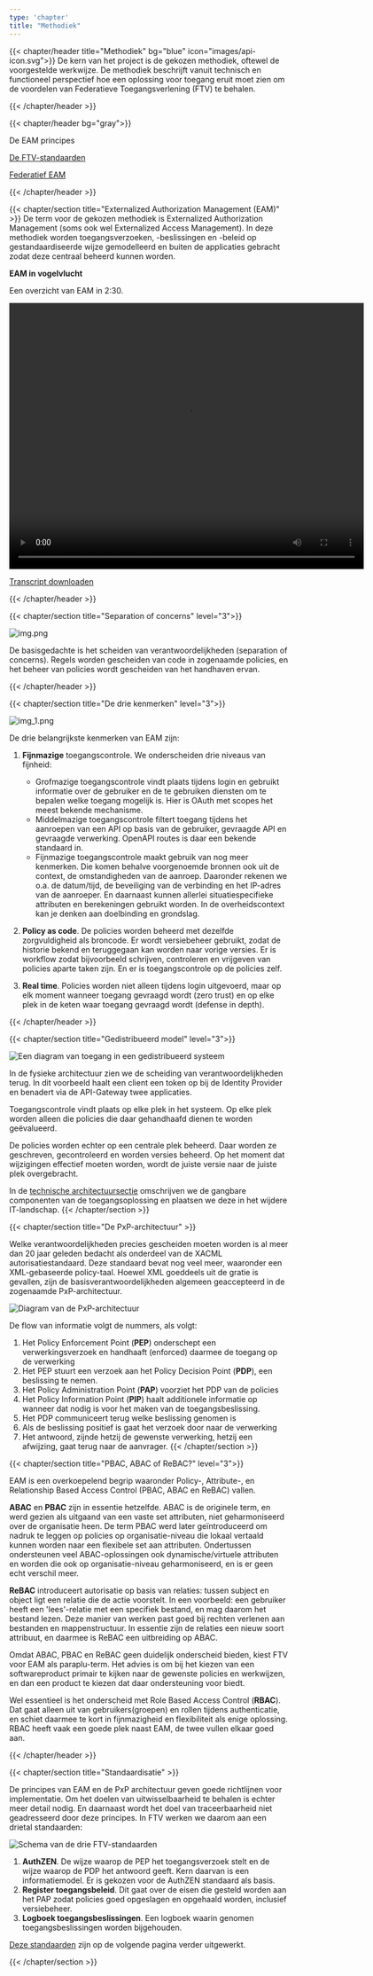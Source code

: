 ```yaml
---
type: 'chapter'
title: "Methodiek"
---
```


{{< chapter/header title="Methodiek" bg="blue" icon="images/api-icon.svg">}}
De kern van het project is de gekozen methodiek, oftewel de voorgestelde werkwijze. De methodiek beschrijft vanuit technisch en functioneel perspectief hoe een oplossing voor toegang eruit moet zien om de voordelen van Federatieve Toegangsverlening (FTV) te behalen.

{{< /chapter/header >}}

{{< chapter/header bg="gray">}}

<div class="section-navigation-selected utrecht-paragraph pt-1 section-navigation">
   <p>
      De EAM principes
   </p>
</div>
<div class="utrecht-paragraph pt-1 section-navigation">
   <p>
      <a href="standaarden">De FTV-standaarden</a>
   </p>
</div>
<div class="utrecht-paragraph pt-1 section-navigation">
   <p>
      <a href="federatief">Federatief EAM</a>
   </p>
</div>

{{< /chapter/header >}}


{{< chapter/section title="Externalized Authorization Management (EAM)" >}}
De term voor de gekozen methodiek is Externalized Authorization Management (soms ook wel Externalized Access Management).
In deze methodiek worden toegangsverzoeken, -beslissingen en -beleid op gestandaardiseerde wijze gemodelleerd
en buiten de applicaties gebracht zodat deze centraal beheerd kunnen worden.

**EAM in vogelvlucht**

Een overzicht van EAM in 2:30.

<video width="640" height="480" controls>
  <source src="https://github.com/VNG-Realisatie/ftv/raw/refs/heads/main/content/methodiek/methodiek-slidecast.mp4" type="video/mp4">
</video>

<a href="methodiek-slidecast-transcript.txt" download>Transcript downloaden</a>

{{< /chapter/header >}}

{{< chapter/section title="Separation of concerns" level="3">}}

![img.png](methodiek_soc.png)

De basisgedachte is het scheiden van verantwoordelijkheden (separation of concerns). Regels worden gescheiden van code in zogenaamde policies, en het beheer van policies wordt gescheiden van het handhaven ervan.

{{< /chapter/header >}}

{{< chapter/section title="De drie kenmerken" level="3">}}

![img_1.png](methodiek-3-kenmerken.png)

De drie belangrijkste kenmerken van EAM zijn:

1. **Fijnmazige** toegangscontrole. We onderscheiden drie niveaus van fijnheid: 

     - Grofmazige toegangscontrole vindt plaats tijdens login en gebruikt informatie over de gebruiker en de te gebruiken diensten om te bepalen welke toegang mogelijk is. Hier is OAuth met scopes het meest bekende mechanisme.
     - Middelmazige toegangscontrole filtert toegang tijdens het aanroepen van een API op basis van de gebruiker, gevraagde API en gevraagde verwerking. OpenAPI routes is daar een bekende standaard in.
     - Fijnmazige toegangscontrole maakt gebruik van nog meer kenmerken. Die komen behalve voorgenoemde bronnen ook uit de context, de omstandigheden van de aanroep. Daaronder rekenen we o.a. de datum/tijd, de beveiliging van de verbinding en het IP-adres van de aanroeper. En daarnaast kunnen allerlei situatiespecifieke attributen en berekeningen gebruikt worden. In de overheidscontext kan je denken aan doelbinding en grondslag.

3. **Policy as code**. De policies worden beheerd met dezelfde zorgvuldigheid als broncode. Er wordt versiebeheer gebruikt, zodat de historie bekend en teruggegaan kan worden naar vorige versies. Er is workflow zodat bijvoorbeeld schrijven, controleren en vrijgeven van policies aparte taken zijn. En er is toegangscontrole op de policies zelf.
3. **Real time**. Policies worden niet alleen tijdens login uitgevoerd, maar op elk moment wanneer toegang gevraagd wordt (zero trust) en op elke plek in de keten waar toegang gevraagd wordt (defense in depth).

{{< /chapter/header >}}

{{< chapter/section title="Gedistribueerd model" level="3">}}

![Een diagram van toegang in een gedistribueerd systeem](methodiek-gedistribueerd.png)

In de fysieke architectuur zien we de scheiding van verantwoordelijkheden terug. In dit voorbeeld haalt een client een token op bij de Identity Provider en benadert via de API-Gateway twee applicaties.

Toegangscontrole vindt plaats op elke plek in het systeem. Op elke plek worden alleen die policies die daar gehandhaafd dienen te worden geëvalueerd.

De policies worden echter op een centrale plek beheerd. Daar worden ze geschreven, gecontroleerd en worden versies beheerd. Op het moment dat wijzigingen effectief moeten worden, wordt de juiste versie naar de juiste plek overgebracht.

In de [technische architectuursectie](architectuur) omschrijven we de gangbare componenten van de toegangsoplossing en plaatsen we deze in het wijdere IT-landschap.
{{< /chapter/section >}}

{{< chapter/section title="De PxP-architectuur" >}}

Welke verantwoordelijkheden precies gescheiden moeten worden is al meer dan 20 jaar geleden bedacht als onderdeel van de XACML autorisatiestandaard. Deze standaard bevat nog veel meer, waaronder een XML-gebaseerde policy-taal. Hoewel XML goeddeels uit de gratie is gevallen, zijn de basisverantwoordelijkheden algemeen geaccepteerd in de zogenaamde PxP-architectuur.

![Diagram van de PxP-architectuur](methodiek-pxp-architectuur.png)

De flow van informatie volgt de nummers, als volgt:

1. Het Policy Enforcement Point (**PEP**) onderschept een verwerkingsverzoek en handhaaft (enforced) daarmee de toegang op de verwerking 
2. Het PEP stuurt een verzoek aan het Policy Decision Point (**PDP**), een beslissing te nemen.
3. Het Policy Administration Point (**PAP**) voorziet het PDP van de policies
4. Het Policy Information Point (**PIP**) haalt additionele informatie op wanneer dat nodig is voor het maken van de toegangsbeslissing.
5. Het PDP communiceert terug welke beslissing genomen is
6. Als de beslissing positief is gaat het verzoek door naar de verwerking
7. Het antwoord, zijnde hetzij de gewenste verwerking, hetzij een afwijzing, gaat terug naar de aanvrager.
{{< /chapter/section >}}

{{< chapter/section title="PBAC, ABAC of ReBAC?" level="3">}}

EAM is een overkoepelend begrip waaronder Policy-, Attribute-, en Relationship Based Access Control (PBAC, ABAC en ReBAC) vallen.

**ABAC** en **PBAC** zijn in essentie hetzelfde. ABAC is de originele term, en werd gezien als uitgaand van een vaste set attributen, niet geharmoniseerd over de organisatie heen. De term PBAC werd later geïntroduceerd om nadruk te leggen op policies op organisatie-niveau die lokaal vertaald kunnen worden naar een flexibele set aan attributen. Ondertussen ondersteunen veel ABAC-oplossingen ook dynamische/virtuele attributen en worden die ook op organisatie-niveau geharmoniseerd, en is er geen echt verschil meer.

**ReBAC** introduceert autorisatie op basis van relaties: tussen subject en object ligt een relatie die de actie voorstelt. In een voorbeeld: een gebruiker heeft een 'lees'-relatie met een specifiek bestand, en mag daarom het bestand lezen. Deze manier van werken past goed bij rechten verlenen aan bestanden en mappenstructuur. In essentie zijn de relaties een nieuw soort attribuut, en daarmee is ReBAC een uitbreiding op ABAC.

Omdat ABAC, PBAC en ReBAC geen duidelijk onderscheid bieden, kiest FTV voor EAM als paraplu-term. Het advies is om bij het kiezen van een softwareproduct primair te kijken naar de gewenste policies en werkwijzen, en dan een product te kiezen dat daar ondersteuning voor biedt. 

Wel essentieel is het onderscheid met Role Based Access Control (**RBAC**). Dat gaat alleen uit van gebruikers(groepen) en rollen tijdens authenticatie, en schiet daarmee te kort in fijnmazigheid en flexibiliteit als enige oplossing. RBAC heeft vaak een goede plek naast EAM, de twee vullen elkaar goed aan.

{{< /chapter/header >}}

{{< chapter/section title="Standaardisatie" >}}

De principes van EAM en de PxP architectuur geven goede richtlijnen voor implementatie. Om het doelen van uitwisselbaarheid te behalen is echter meer detail nodig. En daarnaast wordt het doel van traceerbaarheid niet geadresseerd door deze principes. In FTV werken we daarom aan een drietal standaarden:

![Schema van de drie FTV-standaarden](methodiek-3-standaarden.png)

1. **AuthZEN**. De wijze waarop de PEP het toegangsverzoek stelt en de wijze waarop de PDP het antwoord geeft. Kern daarvan is een informatiemodel. Er is gekozen voor de AuthZEN standaard als basis.
2. **Register toegangsbeleid**. Dit gaat over de eisen die gesteld worden aan het PAP zodat policies goed opgeslagen en opgehaald worden, inclusief versiebeheer.
3. **Logboek toegangsbeslissingen**. Een logboek waarin genomen toegangsbeslissingen worden bijgehouden.

[Deze standaarden](standaarden) zijn op de volgende pagina verder uitgewerkt.

{{< /chapter/section >}}
